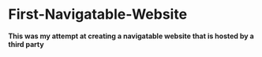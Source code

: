 # First-Navigatable-Website
**This was my attempt at creating a navigatable website that is hosted by a third party**